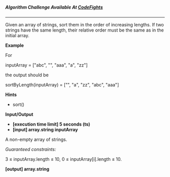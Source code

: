 

##### Algorithm Challenge Available At [CodeFights](https://codefights.com/arcade/code-arcade/sorting-outpost/QQB7f8ouAqY6jf7xi)
---
Given an array of strings, sort them in the order of increasing lengths. If two strings have the same length, their relative order must be the same as in the initial array.

**Example**

For

inputArray = ["abc",
              "",
              "aaa",
              "a",
              "zz"]

the output should be

sortByLength(inputArray) = ["",
                            "a",
                            "zz",
                            "abc",
                            "aaa"]

**Hints**
-   sort()

**Input/Output**

- **[execution time limit] 5 seconds (ts)**
- **[input] array.string inputArray**

A non-empty array of strings.

*Guaranteed constraints:*

3 ≤ inputArray.length ≤ 10,
0 ≤ inputArray[i].length ≤ 10.

**[output] array.string**